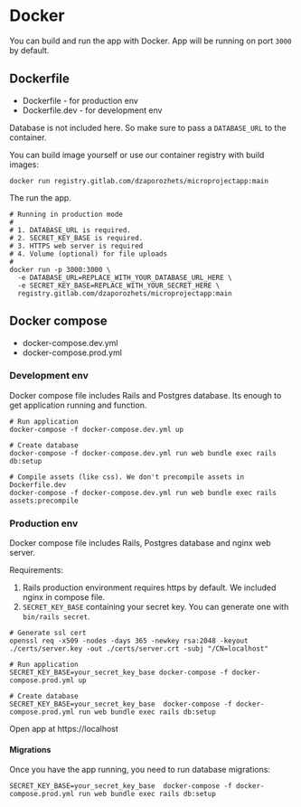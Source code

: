 # Docker

You can build and run the app with Docker. App will be running on port `3000` by default.

## Dockerfile

- Dockerfile - for production env
- Dockerfile.dev - for development env

Database is not included here. So make sure to pass a `DATABASE_URL` to the container.

You can build image yourself or use our container registry with build images:

```
docker run registry.gitlab.com/dzaporozhets/microprojectapp:main
```

The run the app.

```
# Running in production mode
#
# 1. DATABASE_URL is required.
# 2. SECRET_KEY_BASE is required.
# 3. HTTPS web server is required
# 4. Volume (optional) for file uploads
#
docker run -p 3000:3000 \
  -e DATABASE_URL=REPLACE_WITH_YOUR_DATABASE_URL_HERE \
  -e SECRET_KEY_BASE=REPLACE_WITH_YOUR_SECRET_HERE \
  registry.gitlab.com/dzaporozhets/microprojectapp:main
```

## Docker compose

- docker-compose.dev.yml
- docker-compose.prod.yml

### Development env

Docker compose file includes Rails and Postgres database.
Its enough to get application running and function.

```
# Run application
docker-compose -f docker-compose.dev.yml up

# Create database
docker-compose -f docker-compose.dev.yml run web bundle exec rails db:setup

# Compile assets (like css). We don't precompile assets in Dockerfile.dev
docker-compose -f docker-compose.dev.yml run web bundle exec rails assets:precompile
```

### Production env

Docker compose file includes Rails, Postgres database and nginx web server.

Requirements:

1. Rails production environment requires https by default. We included nginx in compose file.
1. `SECRET_KEY_BASE` containing your secret key. You can generate one with `bin/rails secret`.

```
# Generate ssl cert
openssl req -x509 -nodes -days 365 -newkey rsa:2048 -keyout ./certs/server.key -out ./certs/server.crt -subj "/CN=localhost"

# Run application
SECRET_KEY_BASE=your_secret_key_base docker-compose -f docker-compose.prod.yml up

# Create database
SECRET_KEY_BASE=your_secret_key_base  docker-compose -f docker-compose.prod.yml run web bundle exec rails db:setup
```

Open app at https://localhost

#### Migrations

Once you have the app running, you need to run database migrations:

```
SECRET_KEY_BASE=your_secret_key_base  docker-compose -f docker-compose.prod.yml run web bundle exec rails db:setup
```
